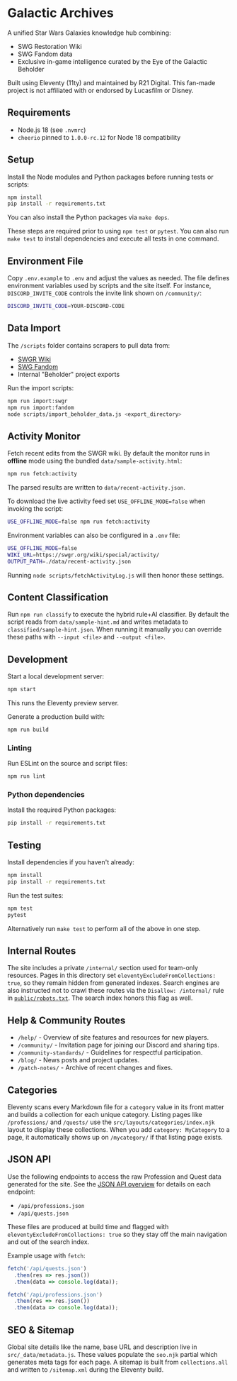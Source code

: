 # Galactic Archives

A unified Star Wars Galaxies knowledge hub combining:
- SWG Restoration Wiki
- SWG Fandom data
- Exclusive in-game intelligence curated by the Eye of the Galactic Beholder

Built using Eleventy (11ty) and maintained by R21 Digital.
This fan-made project is not affiliated with or endorsed by Lucasfilm or Disney.

## Requirements

- Node.js 18 (see `.nvmrc`)
- `cheerio` pinned to `1.0.0-rc.12` for Node 18 compatibility

## Setup

Install the Node modules and Python packages before running tests or scripts:

```bash
npm install
pip install -r requirements.txt
```

You can also install the Python packages via `make deps`.

These steps are required prior to using `npm test` or `pytest`. You can also
run `make test` to install dependencies and execute all tests in one command.

## Environment File

Copy `.env.example` to `.env` and adjust the values as needed. The file
defines environment variables used by scripts and the site itself. For
instance, `DISCORD_INVITE_CODE` controls the invite link shown on
`/community/`:

```bash
DISCORD_INVITE_CODE=YOUR-DISCORD-CODE
```

## Data Import

The `/scripts` folder contains scrapers to pull data from:

- [SWGR Wiki](https://swgr.org/wiki/)
- [SWG Fandom](https://swg.fandom.com/wiki/)
- Internal "Beholder" project exports

Run the import scripts:

```bash
npm run import:swgr
npm run import:fandom
node scripts/import_beholder_data.js <export_directory>
```

## Activity Monitor

Fetch recent edits from the SWGR wiki. By default the monitor runs in **offline**
mode using the bundled `data/sample-activity.html`:

```bash
npm run fetch:activity
```

The parsed results are written to `data/recent-activity.json`.

To download the live activity feed set `USE_OFFLINE_MODE=false` when invoking
the script:

```bash
USE_OFFLINE_MODE=false npm run fetch:activity
```

Environment variables can also be configured in a `.env` file:

```bash
USE_OFFLINE_MODE=false
WIKI_URL=https://swgr.org/wiki/special/activity/
OUTPUT_PATH=./data/recent-activity.json
```

Running `node scripts/fetchActivityLog.js` will then honor these settings.

## Content Classification

Run `npm run classify` to execute the hybrid rule+AI classifier. By default the script reads from `data/sample-hint.md` and writes metadata to `classified/sample-hint.json`. When running it manually you can override these paths with `--input <file>` and `--output <file>`.

## Development

Start a local development server:

```bash
npm start
```

This runs the Eleventy preview server.

Generate a production build with:

```bash
npm run build
```

### Linting

Run ESLint on the source and script files:

```bash
npm run lint
```

### Python dependencies

Install the required Python packages:

```bash
pip install -r requirements.txt
```

## Testing

Install dependencies if you haven't already:

```bash
npm install
pip install -r requirements.txt
```

Run the test suites:

```bash
npm test
pytest
```

Alternatively run `make test` to perform all of the above in one step.

## Internal Routes

The site includes a private `/internal/` section used for team-only resources. Pages in this directory set `eleventyExcludeFromCollections: true`, so they remain hidden from generated indexes. Search engines are also instructed not to crawl these routes via the `Disallow: /internal/` rule in [`public/robots.txt`](public/robots.txt). The search index honors this flag as well.

## Help & Community Routes

- `/help/` - Overview of site features and resources for new players.
- `/community/` - Invitation page for joining our Discord and sharing tips.
- `/community-standards/` - Guidelines for respectful participation.
- `/blog/` - News posts and project updates.
- `/patch-notes/` - Archive of recent changes and fixes.

## Categories

Eleventy scans every Markdown file for a `category` value in its front matter and builds a collection for each unique category. Listing pages like `/professions/` and `/quests/` use the `src/layouts/categories/index.njk` layout to display these collections. When you add `category: MyCategory` to a page, it automatically shows up on `/mycategory/` if that listing page exists.

## JSON API

Use the following endpoints to access the raw Profession and Quest data generated for the site.
See the [JSON API overview](src/api/index.md) for details on each endpoint:

- `/api/professions.json`
- `/api/quests.json`

These files are produced at build time and flagged with `eleventyExcludeFromCollections: true` so they stay off the main navigation and out of the search index.

Example usage with `fetch`:

```javascript
fetch('/api/quests.json')
  .then(res => res.json())
  .then(data => console.log(data));

fetch('/api/professions.json')
  .then(res => res.json())
  .then(data => console.log(data));
```

## SEO & Sitemap

Global site details like the name, base URL and description live in
`src/_data/metadata.js`. These values populate the `seo.njk` partial which
generates meta tags for each page. A sitemap is built from `collections.all`
and written to `/sitemap.xml` during the Eleventy build.
